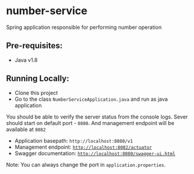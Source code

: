 # number-service
Spring application responsible for performing number operation

## Pre-requisites:
* Java v1.8


## Running Locally:
* Clone this project
* Go to the  class `NumberServiceApplication.java` and run as java application

You should be able to verify the server status from the console logs. Sever should start on default port - `8080`. And management endpoint will be available at `8082`

* Application basepath: `http://localhost:8080/v1`
* Management endpoint: [`http://localhost:8082/actuator`](http://localhost:8082/actuator)
* Swagger documentation: [`http://localhost:8080/swagger-ui.html`](http://localhost:8080/swagger-ui.html)

Note: You can always change the port in `application.properties`. 